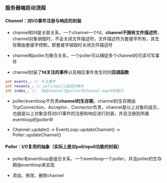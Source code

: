 ### 服务器端启动流程

#### Channel：对I/O事件注册与响应的封装

* channel和fd是关联关系，一个channel一个fd，**channel不拥有文件描述符**，channel对象销毁时，不会关闭文件描述符，文件描述符为套接字所有，其生存期由套接字控制，即套接字销毁时关闭文件描述符

* channel和poller为聚合关系，一个poller可以捕捉多个channel的可读可写事件

* channel封装了**fd关注的事件**以及相应事件发生时的**回调函数**

```c++
int events_; // 关注事件
int revents_; // poll/epoll返回的事件
int index_; //  当前channel在poller的channel map中的索引
```

* poller/eventloop不负责**channel的生存期**，channel的生存期由TcpConnection、Acceptor、Connector负责，channel是以上对象的成员，也就是以上对象会将对I/O事件的注册和响应进行封装，并且注册到所属eventloop的poller中

* Channel::update() → EventLoop::updateChannel() → Poller::updateChannel()

#### Poller：I/O复用的抽象（实际上是对poll/epoll功能的封装）

* poller和eventloop是组合关系，一个eventloop一个poller，并且poller的生存期由eventloop来实现
  
* 添加、修改、删除channel




